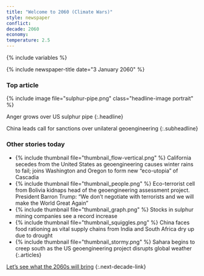 ```yaml
---
title: "Welcome to 2060 (Climate Wars)"
style: newspaper
conflict: 
decade: 2060
economy: 
temperature: 2.5
---
```


{% include variables %}

{% include newspaper-title date="3 January 2060" %}

### Top article

{% include image file="sulphur-pipe.png" class="headline-image portrait" %}

Anger grows over US sulphur pipe
{:.headline}

China leads call for sanctions over unilateral geoengineering
{:.subheadline}

### Other stories today

- {% include thumbnail file="thumbnail_flow-vertical.png" %} California secedes from the United States as geoengineering causes winter rains to fail; joins Washington and Oregon to form new “eco-utopia” of Cascadia
- {% include thumbnail file="thumbnail_people.png" %} Eco-terrorist cell from Bolivia kidnaps head of the geoengineering assessment project. President Barron Trump: “We don’t negotiate with terrorists and we will make the World Great Again”
- {% include thumbnail file="thumbnail_graph.png" %} Stocks in sulphur mining companies see a record increase
- {% include thumbnail file="thumbnail_squiggles.png" %} China faces food rationing as vital supply chains from India and South Africa dry up due to drought
- {% include thumbnail file="thumbnail_stormy.png" %} Sahara begins to creep south as the US geoengineering project disrupts global weather
{:.articles}

[Let’s see what the 2060s will bring](chapter_the-wars-begin.html)
{:.next-decade-link}
